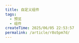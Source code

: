 ```yaml
---
title: 自定义组件
tags:
  - 预览
  - 组件
createTime: 2025/06/05 22:53:57
permalink: /article/r8o5pm7d/
---
```


<CustomComponent />
